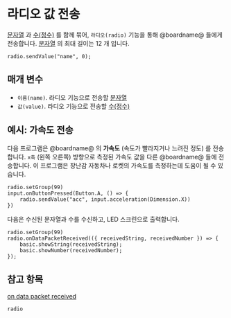 # 라디오 값 전송

[문자열]() 과 [수(정수)]() 를 함께 묶어, `라디오(radio)` 기능을 통해 @boardname@ 들에게 전송합니다. [문자열]() 의 최대 길이는 12 개 입니다.

```sig
radio.sendValue("name", 0);
```

## 매개 변수

* `이름(name)`. 라디오 기능으로 전송할 [문자열](/types/string)
* `값(value)`. 라디오 기능으로 전송할 [수(정수)](/types/number)

## 예시: 가속도 전송

다음 프로그램은 @boardname@ 의 **가속도** (속도가 빨라지거나 느려진 정도) 를 전송합니다. `x축` (왼쪽 오른쪽) 방향으로 측정된 가속도 값을 다른 @boardname@ 들에 전송합니다. 이 프로그램은 장난감 자동차나 로켓의 가속도를 측정하는데 도움이 될 수 있습니다.

```blocks
radio.setGroup(99)
input.onButtonPressed(Button.A, () => {
    radio.sendValue("acc", input.acceleration(Dimension.X))
})
```

다음은 수신된 문자열과 수를 수신하고, LED 스크린으로 출력합니다.

```blocks
radio.setGroup(99)
radio.onDataPacketReceived(({ receivedString, receivedNumber }) => {
    basic.showString(receivedString);
    basic.showNumber(receivedNumber);
});
```

## 참고 항목

[on data packet received](/reference/radio/on-data-packet-received)

```package
radio
```